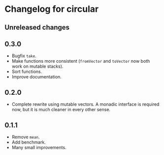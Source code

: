 
# Changelog for circular


## Unreleased changes


## 0.3.0

-   Bugfix `take`.
-   Make functions more consistent (`fromVector` and `toVector` now both work on
    mutable stacks).
-   Sort functions.
-   Improve documentation.


## 0.2.0

-   Complete rewrite using mutable vectors. A monadic interface is required now,
    but it is much cleaner in every other sense.


## 0.1.1

-   Remove `mean`.
-   Add benchmark.
-   Many small improvements.

